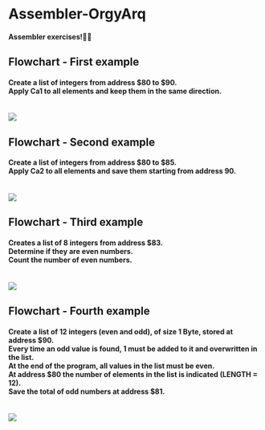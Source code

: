 # Assembler-OrgyArq
<h4>Assembler exercises!👩‍💻</h4>
<h2>Flowchart - First example</h2>
<h4>Create a list of integers from address $80 to $90.<br>Apply Ca1 to all elements and keep them in the same direction.</h4>
<br>
<img src="https://imgur.com/uvkUFfF.png">
<br>
<h2>Flowchart - Second example</h2>
<h4>Create a list of integers from address $80 to $85.<br>Apply Ca2 to all elements and save them starting from address 90.</h4>
<br>
<img src="https://imgur.com/js3AKtU.png">
<br>
<h2>Flowchart - Third example</h2>
<h4>Creates a list of 8 integers from address $83.<br>Determine if they are even numbers.<br>Count the number of even numbers.</h4>
<br>
<img src="https://imgur.com/z8oh5jO.png">
<br>
<h2>Flowchart - Fourth example</h2>
<h4>Create a list of 12 integers (even and odd), of size 1 Byte, stored at address $90.<br>Every time an odd value is found, 1 must be added to it and overwritten in the list.<br>At the end of the program, all values ​​in the list must be even.<br>At address $80 the number of elements in the list is indicated (LENGTH = 12).<br>Save the total of odd numbers at address $81.</h4>
<br>
<img src="https://imgur.com/kzt47hR.png">
